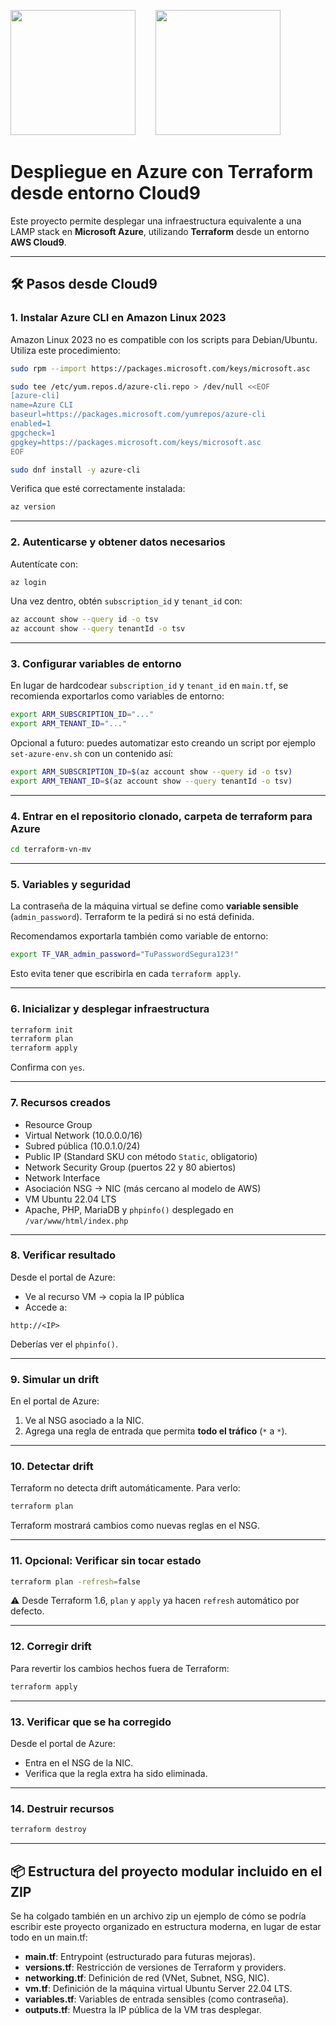 <img src="https://upload.wikimedia.org/wikipedia/commons/0/04/Terraform_Logo.svg" width=200/>&nbsp;&nbsp;&nbsp;&nbsp;&nbsp;&nbsp;&nbsp;&nbsp;<img src="https://upload.wikimedia.org/wikipedia/commons/a/a8/Microsoft_Azure_Logo.svg" width=200/>

# Despliegue en Azure con Terraform desde entorno Cloud9

Este proyecto permite desplegar una infraestructura equivalente a una LAMP stack en **Microsoft Azure**, utilizando **Terraform** desde un entorno **AWS Cloud9**.

---

## 🛠 Pasos desde Cloud9

### 1. Instalar Azure CLI en Amazon Linux 2023

Amazon Linux 2023 no es compatible con los scripts para Debian/Ubuntu. Utiliza este procedimiento:

```bash
sudo rpm --import https://packages.microsoft.com/keys/microsoft.asc

sudo tee /etc/yum.repos.d/azure-cli.repo > /dev/null <<EOF
[azure-cli]
name=Azure CLI
baseurl=https://packages.microsoft.com/yumrepos/azure-cli
enabled=1
gpgcheck=1
gpgkey=https://packages.microsoft.com/keys/microsoft.asc
EOF

sudo dnf install -y azure-cli
```

Verifica que esté correctamente instalada:

```bash
az version
```

---

### 2. Autenticarse y obtener datos necesarios

Autentícate con:

```bash
az login
```

Una vez dentro, obtén `subscription_id` y `tenant_id` con:

```bash
az account show --query id -o tsv
az account show --query tenantId -o tsv
```

---

### 3. Configurar variables de entorno

En lugar de hardcodear `subscription_id` y `tenant_id` en `main.tf`, se recomienda exportarlos como variables de entorno:

```bash
export ARM_SUBSCRIPTION_ID="..."
export ARM_TENANT_ID="..."
```

Opcional a futuro: puedes automatizar esto creando un script por ejemplo `set-azure-env.sh` con un contenido así:

```bash
export ARM_SUBSCRIPTION_ID=$(az account show --query id -o tsv)
export ARM_TENANT_ID=$(az account show --query tenantId -o tsv)
```

---

### 4. Entrar en el repositorio clonado, carpeta de terraform para Azure
```bash
cd terraform-vn-mv
```

---

### 5. Variables y seguridad

La contraseña de la máquina virtual se define como **variable sensible** (`admin_password`). Terraform te la pedirá si no está definida.

Recomendamos exportarla también como variable de entorno:

```bash
export TF_VAR_admin_password="TuPasswordSegura123!"
```

Esto evita tener que escribirla en cada `terraform apply`.

---

### 6. Inicializar y desplegar infraestructura

```bash
terraform init
terraform plan
terraform apply
```

Confirma con `yes`.

---

### 7. Recursos creados

- Resource Group
- Virtual Network (10.0.0.0/16)
- Subred pública (10.0.1.0/24)
- Public IP (Standard SKU con método `Static`, obligatorio)
- Network Security Group (puertos 22 y 80 abiertos)
- Network Interface
- Asociación NSG → NIC (más cercano al modelo de AWS)
- VM Ubuntu 22.04 LTS
- Apache, PHP, MariaDB y `phpinfo()` desplegado en `/var/www/html/index.php`

---

### 8. Verificar resultado

Desde el portal de Azure:
- Ve al recurso VM → copia la IP pública
- Accede a:

```
http://<IP>
```

Deberías ver el `phpinfo()`.

---

### 9. Simular un drift

En el portal de Azure:
1. Ve al NSG asociado a la NIC.
2. Agrega una regla de entrada que permita **todo el tráfico** (`*` a `*`).

---

### 10. Detectar drift

Terraform no detecta drift automáticamente. Para verlo:

```bash
terraform plan
```

Terraform mostrará cambios como nuevas reglas en el NSG.

---

### 11. Opcional: Verificar sin tocar estado

```bash
terraform plan -refresh=false
```

⚠️ Desde Terraform 1.6, `plan` y `apply` ya hacen `refresh` automático por defecto.

---

### 12. Corregir drift

Para revertir los cambios hechos fuera de Terraform:

```bash
terraform apply
```

---

### 13. Verificar que se ha corregido

Desde el portal de Azure:
- Entra en el NSG de la NIC.
- Verifica que la regla extra ha sido eliminada.

---

### 14. Destruir recursos

```bash
terraform destroy
```

---

## 📦 Estructura del proyecto modular incluido en el ZIP

Se ha colgado también en un archivo zip un ejemplo de cómo se podría escribir este proyecto organizado en estructura moderna, en lugar de estar todo en un main.tf:

- **main.tf**: Entrypoint (estructurado para futuras mejoras).
- **versions.tf**: Restricción de versiones de Terraform y providers.
- **networking.tf**: Definición de red (VNet, Subnet, NSG, NIC).
- **vm.tf**: Definición de la máquina virtual Ubuntu Server 22.04 LTS.
- **variables.tf**: Variables de entrada sensibles (como contraseña).
- **outputs.tf**: Muestra la IP pública de la VM tras desplegar.

